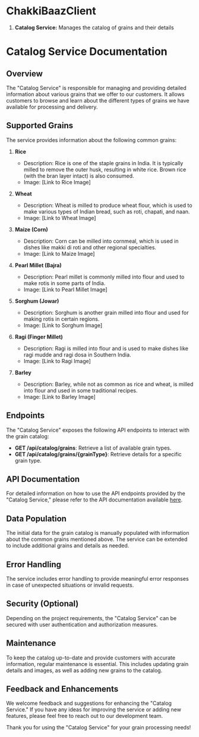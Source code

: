 # ChakkiBaazClient

1. **Catalog Service:** Manages the catalog of grains and their details

# Catalog Service Documentation

## Overview

The "Catalog Service" is responsible for managing and providing detailed information about various grains that we offer to our customers. It allows customers to browse and learn about the different types of grains we have available for processing and delivery.

## Supported Grains

The service provides information about the following common grains:

1. **Rice**
   - Description: Rice is one of the staple grains in India. It is typically milled to remove the outer husk, resulting in white rice. Brown rice (with the bran layer intact) is also consumed.
   - Image: [Link to Rice Image]

2. **Wheat**
   - Description: Wheat is milled to produce wheat flour, which is used to make various types of Indian bread, such as roti, chapati, and naan.
   - Image: [Link to Wheat Image]

3. **Maize (Corn)**
   - Description: Corn can be milled into cornmeal, which is used in dishes like makki di roti and other regional specialties.
   - Image: [Link to Maize Image]

4. **Pearl Millet (Bajra)**
   - Description: Pearl millet is commonly milled into flour and used to make rotis in some parts of India.
   - Image: [Link to Pearl Millet Image]

5. **Sorghum (Jowar)**
   - Description: Sorghum is another grain milled into flour and used for making rotis in certain regions.
   - Image: [Link to Sorghum Image]

6. **Ragi (Finger Millet)**
   - Description: Ragi is milled into flour and is used to make dishes like ragi mudde and ragi dosa in Southern India.
   - Image: [Link to Ragi Image]

7. **Barley**
   - Description: Barley, while not as common as rice and wheat, is milled into flour and used in some traditional recipes.
   - Image: [Link to Barley Image]

## Endpoints

The "Catalog Service" exposes the following API endpoints to interact with the grain catalog:

- **GET /api/catalog/grains**: Retrieve a list of available grain types.
- **GET /api/catalog/grains/{grainType}**: Retrieve details for a specific grain type.

## API Documentation

For detailed information on how to use the API endpoints provided by the "Catalog Service," please refer to the API documentation available [here](http://localhost:8080/swagger-ui/index.html#/).

## Data Population

The initial data for the grain catalog is manually populated with information about the common grains mentioned above. The service can be extended to include additional grains and details as needed.

## Error Handling

The service includes error handling to provide meaningful error responses in case of unexpected situations or invalid requests.

## Security (Optional)

Depending on the project requirements, the "Catalog Service" can be secured with user authentication and authorization measures.


## Maintenance

To keep the catalog up-to-date and provide customers with accurate information, regular maintenance is essential. This includes updating grain details and images, as well as adding new grains to the catalog.

## Feedback and Enhancements

We welcome feedback and suggestions for enhancing the "Catalog Service." If you have any ideas for improving the service or adding new features, please feel free to reach out to our development team.


Thank you for using the "Catalog Service" for your grain processing needs!

